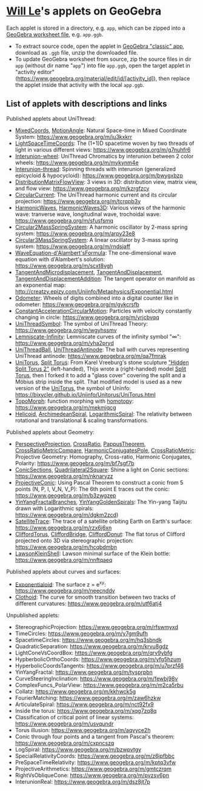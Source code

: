 # <a href="https://www.geogebra.org/u/lexuandinhct">Will Le</a>'s applets on GeoGebra

Each applet is stored in a directory, e.g. `app`, which can be zipped into a <a href="https://wiki.geogebra.org/en/Reference:File_Format">GeoGebra worksheet file</a>, e.g. `app.ggb`. 
- To extract source code, open the applet in <a href="https://www.geogebra.org/classic/">GeoGebra "classic" app</a>, download as `.ggb` file, unzip the downloaded file.
- To update GeoGebra worksheet from source, zip the source files in dir  `app` (without dir name "`app`") into file `app.ggb`, open the target applet in "activity editor" (https://www.geogebra.org/material/edit/id/[activity_id]), then replace the applet inside that activity with the local `app.ggb`.


## List of applets with descriptions and links

Published applets about UniThread:

- [MixedCoords](MixedCoords/), [MotionAngle](MotionAngle/): Natural Space-time in Mixed Coordinate System: https://www.geogebra.org/m/ju3kxkrr
- [LightSpaceTimeCoords](LightSpaceTimeCoords/): The (1+1)D spacetime woven by two threads of light in various different views: https://www.geogebra.org/m/g7nuhfr6
- [Interunion-wheel](Interunion-wheel/): UniThread Chromatics by interunion between 2 color wheels: https://www.geogebra.org/m/mykynm4e
- [Interunion-thread](Interunion-thread/): Spinning threads with interunion (generalized epicycloid & hypocycloid): https://www.geogebra.org/m/bwygxbzp
- [DistributionMatrixFlowView](DistributionMatrixFlowView/): 3 views in 3D: distribution view, matrix view, and flow view: https://www.geogebra.org/m/kzrgfzcy
- [CircularCurrent](CircularCurrent/): The UniThread harmonic current and its circular projection: https://www.geogebra.org/m/tcrqpb3y
- [HarmonicWaves](HarmonicWaves/), [HarmonicWaves3D](HarmonicWaves3D/): Various views of the harmonic wave: tranverse wave, longitudinal wave, trochoidal wave: https://www.geogebra.org/m/sfusfsmq
- [Circular2MassSpringSystem](Circular2MassSpringSystem/): A harmonic oscillator by 2-mass spring system: https://www.geogebra.org/m/arpy23e8
- [Circular3MassSpringSystem](Circular3MassSpringSystem/): A linear oscillator by 3-mass spring system: https://www.geogebra.org/m/rndsjaff
- [WaveEquation-d'Alambert'sFormula](WaveEquation-d'Alambert'sFormula/): The one-dimensional wave equation with d'Alambert's solution: https://www.geogebra.org/m/scxt8vgh
- [TangentAndMicrodisplacement](TangentAndMicrodisplacement/), [TangentAndDisplacement](TangentAndDisplacement/), [TangentAndDisplacementAddition](TangentAndDisplacementAddition/): The tangent operator on manifold as an exponential map: http://creatzy.epizy.com/Uniinfo/Metaphysics/Exponential.html
- [Odometer](Odometer/): Wheels of digits combined into a digital counter like in odometer: https://www.geogebra.org/m/gykcrsfb
- [ConstantAccelerationCircularMotion](ConstantAccelerationCircularMotion/): Particles with velocity constantly changing in circle: https://www.geogebra.org/m/yrjcbvqq
- [UniThreadSymbol](UniThreadSymbol/): The symbol of UniThread Theory: https://www.geogebra.org/m/wgyhssmv
- [Lemniscate-Infinity](Lemniscate-Infinity/): Lemniscate curves of the infinity symbol "∞": https://www.geogebra.org/m/yha2pryd
- [UniThreadBall](UniThreadBall/), [UniThreadAntinode](UniThreadAntinode/): The ball with curves representing UniThread antinode: https://www.geogebra.org/m/qa7fmrak
- [UniTorus](UniTorus/), [Split Torus](Split%20Torus/): From Karel Vreeburg's stone sculpture ["Hidden Split Torus 2"](https://www.karelvreeburg.com/kunstwerk/13285086_Hidden+Split+Torus+2.html) (left-handed), Thijs wrote a (right-handed) model [Split Torus](https://www.geogebra.org/m/n8MCvefK), then I forked it to add a "glass cover" covering the split and a Möbius strip inside the split. That modified model is used as a new version of the [UniTorus](https://www.geogebra.org/m/kgqctbes), the symbol of Unïnfo: https://bixycler.github.io/Uniinfo/Unitorus/UniTorus.html
- [TopoMorph](TopoMorph/): function morphing with [homotopy](https://en.wikipedia.org/wiki/Homotopy): https://www.geogebra.org/m/mekmjqcg
- [Helicoid](Helicoid/), [ArchimedeanSpiral](ArchimedeanSpiral/), [LogarithmicSpiral](LogarithmicSpiral/): The relativity between rotational and translational & scaling transformations.

Published applets about Geometry:

- [PerspectiveProjection](PerspectiveProjection/), [CrossRatio](CrossRatio/), [PappusTheorem](PappusTheorem/), [CrossRatioMetricCompare](CrossRatioMetricCompare/), [HarmonicConjugatesPole](HarmonicConjugatesPole/), [CrossRatioMetric](CrossRatioMetric/): Projective Geometry: Homography, Cross-ratio, Harmonic Conjugates, Polarity: https://www.geogebra.org/m/bf7sgf7b
- [ConicSections](ConicSections/), [Quadrilateral2Square](Quadrilateral2Square/): Shine a light on Conic sections: https://www.geogebra.org/m/nknaryzz
- [ProjectiveConic](ProjectiveConic/): Using Pascal Theorem to construct a conic from 5 points (N, P, I, V_N, V_P): The 6th point E traces out the conic: https://www.geogebra.org/m/b3zwgzep
- [YinYangFractalBranches](YinYangFractalBranches/), [YinYangGoldenSpirals](YinYangGoldenSpirals/): The Yin-yang Taijitu drawn with Logarithmic spirals: https://www.geogebra.org/m/dgkm2zcd)
- [SatelliteTrace](SatelliteTrace/): The trace of a satellite orbiting Earth on Earth's surface: https://www.geogebra.org/m/rzx6j6xn
- [CliffordTorus](CliffordTorus/), [CliffordBridge](CliffordBridge/), [CliffordDonut](CliffordDonut/): The flat torus of Clifford projected onto 3D via stereographic projection: https://www.geogebra.org/m/hcqbdmbn
- [LawsonKleinShell](LawsonKleinShell/): Lawson minimal surface of the Klein bottle: https://www.geogebra.org/m/nnftqaeq

Published applets about curves and surfaces:

- [Exponentialoid](Exponentialoid/): The surface z = e<sup>xy</sup>: https://www.geogebra.org/m/neecnddv
- [Clothoid](Clothoid/): The curve for smooth transition between two tracks of different curvatures: https://www.geogebra.org/m/utf6atj4

Unpublished applets:

- StereographicProjection: https://www.geogebra.org/m/rfswmyxd
- TimeCircles: https://www.geogebra.org/m/y7gm9ufh
- SpacetimeCircles: https://www.geogebra.org/m/hq3sbndk
- QuadraticSeparation: https://www.geogebra.org/m/krvu8gdz
- LightConeVsCoordBox: https://www.geogebra.org/m/qrv9ybfg
- HypberbolicOrthoCoords: https://www.geogebra.org/m/yfg5hzum
- HyperbolicCoordsTangents: https://www.geogebra.org/m/u7przf46
- YinYangFractal: https://www.geogebra.org/m/tysprpbn
- CurveSteeringInclination: https://www.geogebra.org/m/fewbj98v
- ComplexFuncs_PolarView: https://www.geogebra.org/m/m2ca5rbu
- Collatz: https://www.geogebra.org/m/kkhwck5g
- FourierMatching: https://www.geogebra.org/m/zaw6hzkw
- ArticulateSpiral: https://www.geogebra.org/m/nct92fx9
- Inside the torus: https://www.geogebra.org/m/xqg7zq8q
- Classification of critical point of linear systems: https://www.geogebra.org/m/usvqundr
- Torus illusion: https://www.geogebra.org/m/aqvyce2h
- Conic through four points and a tangent from Pascal's theorem: https://www.geogebra.org/m/cxpncszq
- LogSpiral: https://www.geogebra.org/m/bzwpvtgy
- SpecialRelativityCoords: https://www.geogebra.org/m/z6jpfbbc
- PreSpaceTimeRelativity: https://www.geogebra.org/m/kptq3vfw
- ProjectiveArithmetics: https://www.geogebra.org/m/gmtczrqm
- RightVsObliqueCone: https://www.geogebra.org/m/pvzsv6pn
- InterunionReal: https://www.geogebra.org/m/dsz8jt7p